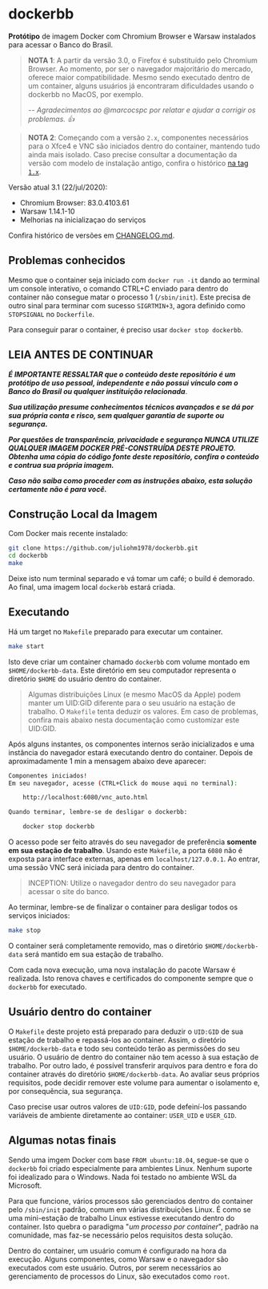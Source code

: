 # dockerbb

**Protótipo** de imagem Docker com Chromium Browser e Warsaw instalados para acessar o Banco do Brasil.

> **NOTA 1**: A partir da versão 3.0, o Firefox é substituído pelo Chromium Browser. Ao momento, por ser o navegador majoritário do mercado, oferece maior compatibilidade. Mesmo sendo executado dentro de um container, alguns usuários já encontraram dificuldades usando o dockerbb no MacOS, por exemplo.
>
> *-- Agradecimentos ao @marcocspc por relatar e ajudar a corrigir os problemas. :+1:*

> **NOTA 2**: Começando com a versão `2.x`, componentes necessários para o Xfce4 e VNC são iniciados dentro do container, mantendo tudo ainda mais isolado. Caso precise consultar a documentação da versão com modelo de instalação antigo, confira o histórico [na tag `1.x`](https://github.com/juliohm1978/dockerbb/tree/v1.0).

Versão atual 3.1 (22/jul/2020):

* Chromium Browser: 83.0.4103.61
* Warsaw 1.14.1-10
* Melhorias na inicializaçao do serviços

Confira histórico de versões em [CHANGELOG.md](CHANGELOG.md).

## Problemas conhecidos

Mesmo que o container seja iniciado com `docker run -it` dando ao terminal um console interativo, o comando CTRL+C enviado para dentro do container não consegue matar o processo 1 (`/sbin/init`). Este precisa de outro sinal para terminar com sucesso `SIGRTMIN+3`, agora definido como `STOPSIGNAL` no `Dockerfile`.

Para conseguir parar o container, é preciso usar `docker stop dockerbb`.

## LEIA ANTES DE CONTINUAR

***É IMPORTANTE RESSALTAR que o conteúdo deste repositório é um protótipo de uso pessoal, independente e não possui vínculo com o Banco do Brasil ou qualquer instituição relacionada***.

***Sua utilização presume conhecimentos técnicos avançados e se dá por sua própria conta e risco, sem qualquer garantia de suporte ou segurança.***

***Por questões de transparência, privacidade e segurança NUNCA UTILIZE QUALQUER IMAGEM DOCKER PRÉ-CONSTRUÍDA DESTE PROJETO. Obtenha uma cópia do código fonte deste repositório, confira o conteúdo e contrua sua própria imagem.***

***Caso não saiba como proceder com as instruções abaixo, esta solução certamente não é para você.***

## Construção Local da Imagem

Com Docker mais recente instalado:

```bash
git clone https://github.com/juliohm1978/dockerbb.git
cd dockerbb
make
```

Deixe isto num terminal separado e vá tomar um café; o build é demorado. Ao final, uma imagem local `dockerbb` estará criada.

## Executando

Há um target no `Makefile` preparado para executar um container.

```bash
make start
```

Isto deve criar um container chamado `dockerbb` com volume montado em `$HOME/dockerbb-data`. Este diretório em seu computador representa o diretório `$HOME` do usuário dentro do container.

> Algumas distribuições Linux (e mesmo MacOS da Apple) podem manter um UID:GID diferente para o seu usuário na estação de trabalho. O `Makefile` tenta deduzir os valores. Em caso de problemas, confira mais abaixo nesta documentação como customizar este UID:GID.

Após alguns instantes, os componentes internos serão inicializados e uma instância do navegador estará executando dentro do container. Depois de aproximadamente 1 min a mensagem abaixo deve aparecer:

```bash
Componentes iniciados!
Em seu navegador, acesse (CTRL+Click do mouse aqui no terminal):

    http://localhost:6080/vnc_auto.html

Quando terminar, lembre-se de desligar o dockerbb:

    docker stop dockerbb
```

O acesso pode ser feito através do seu navegador de preferência **somente em sua estação de trabalho**. Usando este `Makefile`, a porta `6080` não é exposta para interface externas, apenas em `localhost/127.0.0.1`. Ao entrar, uma sessão VNC será iniciada para dentro do container. 

> INCEPTION: Utilize o navegador dentro do seu navegador para acessar o site do banco.

Ao terminar, lembre-se de finalizar o container para desligar todos os serviços iniciados:

```bash
make stop
```

O container será completamente removido, mas o diretório `$HOME/dockerbb-data` será mantido em sua estação de trabalho.

Com cada nova execução, uma nova instalação do pacote Warsaw é realizada. Isto renova chaves e certificados do componente sempre que o `dockerbb` for executado.

## Usuário dentro do container

O `Makefile` deste projeto está preparado para deduzir o `UID:GID` de sua estação de trabalho e repassá-los ao container. Assim, o diretório `$HOME/dockerbb-data` e todo seu conteúdo terão as permissões do seu usuário. O usuário de dentro do container não tem acesso à sua estação de trabalho. Por outro lado, é possível transferir arquivos para dentro e fora do container através do diretório `$HOME/dockerbb-data`. Ao avaliar seus próprios requisitos, pode decidir remover este volume para aumentar o isolamento e, por consequẽncia, sua segurança.

Caso precise usar outros valores de `UID:GID`, pode defeiní-los passando variáveis de ambiente diretamente ao container: `USER_UID` e `USER_GID`.

## Algumas notas finais

Sendo uma imgem Docker com base `FROM ubuntu:18.04`, segue-se que o `dockerbb` foi criado especialmente para ambientes Linux. Nenhum suporte foi idealizado para o Windows. Nada foi testado no ambiente WSL da Microsoft.

Para que funcione, vários processos são gerenciados dentro do container pelo `/sbin/init` padrão, comum em várias distribuições Linux. É como se uma mini-estação de trabalho Linux estivesse executando dentro do container. Isto quebra o paradigma "*um processo por container*", padrão na comunidade, mas faz-se necessário pelos requisitos desta solução.

Dentro do container, um usuário comum é configurado na hora da execução. Alguns componentes, como Warsaw e o navegador são executados com este usuário. Outros, por serem necessários ao gerenciamento de processos do Linux, são executados como `root`.

